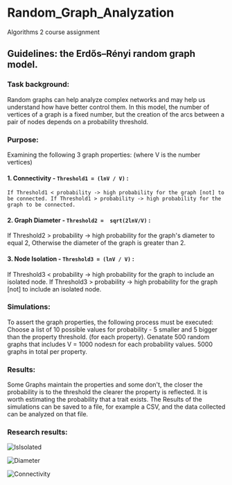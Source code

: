 # Random_Graph_Analyzation
Algorithms 2 course assignment

## Guidelines: the Erdős–Rényi random graph model.

### Task background:
Random graphs can help analyze complex networks and may help us understand how have better control them.
In this model, the number of vertices of a graph is a fixed number, but the creation of the arcs between a pair of nodes depends on a probability threshold.

### Purpose:
Examining the following 3 graph properties: (where V is the number vertices)
#### 1. Connectivity - `Threshold1 = (lnV / V)` :<br>
  ``If Threshold1 < probability -> high probability for the graph [not] to be connected.
  If Threshold1 > probability -> high probability for the graph to be connected.``
#### 2. Graph Diameter - `Threshold2 =  sqrt(2lnV/V)` :<br>
  If Threshold2 > probability -> high probability for the graph's diameter to equal 2,
  Otherwise the diameter of the graph is greater than 2.  
#### 3. Node Isolation - `Threshold3 = (lnV / V)` :<br>
  If Threshold3 < probability -> high probability for the graph to include an isolated node.
  If Threshold3 > probability -> high probability for the graph [not] to include an isolated node.
  
### Simulations:

To assert the  graph properties, the following process must be executed:
Choose a list of 10 possible values for probability - 5 smaller and 5 bigger than the property threshold. (for each property).
Genatate 500 random graphs that includes V = 1000 nodesת for each probability values. 5000 graphs in total per property.

### Results:
Some Graphs maintain the properties and some don't, the closer the probability is to the threshold the clearer the property is reflected.
It is worth estimating the probability that a trait exists.
The Results of the simulations can be saved to a file, for example a CSV, and the data collected can be analyzed on that file.

### Research results:
![IsIsolated](https://github.com/nqoy/Random_Graph_Analyzation/blob/main/Isolation.png)

![Diameter](https://github.com/nqoy/Random_Graph_Analyzation/blob/main/Diameter.png)

![Connectivity](https://github.com/nqoy/Random_Graph_Analyzation/blob/main/Connectivity.png)
